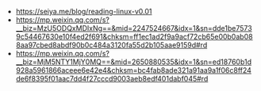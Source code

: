 - https://seiya.me/blog/reading-linux-v0.01
- https://mp.weixin.qq.com/s?__biz=MzU5ODQxMDIxNg==&mid=2247524667&idx=1&sn=dde1be75739c54467630e10f4ed2f691&chksm=ff1ec1ad2f9a9acf72cb65e00b0ab088aa97cbed8abdf90b0c484a3120fa55d2b105aae9159d#rd
- https://mp.weixin.qq.com/s?__biz=MjM5NTY1MjY0MQ==&mid=2650880535&idx=1&sn=ed18760b1d928a5961866aceee6e42e4&chksm=bc4fab8ade321a91aa9a1f06c8ff24de6f8395f01aac7dd4f27cccd9003aeb8edf401dabf045#rd
